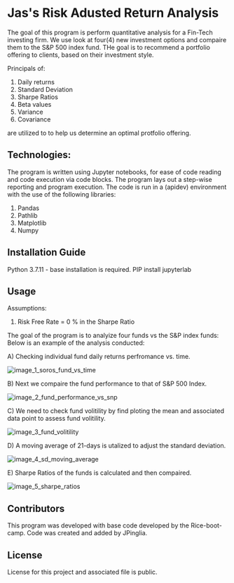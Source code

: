 # Jas's Risk Adusted Return Analysis
The goal of this program is perform quantitative analysis for a Fin-Tech investing firm. We use look at four(4) new investment options and compaire them to the S&P 500 index fund. THe goal is to recommend a portfolio offering to clients, based on their investment style. 

Principals of:
 1) Daily returns
 2) Standard Deviation
 3) Sharpe Ratios
 4) Beta values
 5) Variance 
 6) Covariance 

are utilized to to help us determine an optimal protfolio offering.


## Technologies:

The program is written using Jupyter notebooks, for ease of code reading and code execution via code blocks. The program lays out a step-wise reporting and program execution. The code is run in a (apidev) environment with the use of the following libraries:
  1) Pandas
  2) Pathlib
  3) Matplotlib
  4) Numpy


## Installation Guide

Python 3.7.11 - base installation is required. PIP install jupyterlab


## Usage

Assumptions:

1) Risk Free Rate = 0 % in the Sharpe Ratio

The goal of the program is to analyize four funds vs the S&P index funds: Below is an example of the analysis conducted:

A) Checking individual fund daily returns perfromance vs. time.

![image_1_soros_fund_vs_time](https://user-images.githubusercontent.com/95830866/150721082-496c1532-ad41-4162-81f8-79ec7bf1a74b.PNG)

B) Next we compaire the fund performance to that of S&P 500 Index.

![image_2_fund_performance_vs_snp](https://user-images.githubusercontent.com/95830866/150721278-d4b447a9-c7f8-41d5-9d1b-fd891a6ce06c.PNG)

C) We need to check fund volitility by find ploting the mean and associated data point to assess fund volitility.

![image_3_fund_volitility](https://user-images.githubusercontent.com/95830866/150721350-34570579-a597-49ac-a662-6a752bafd6ab.PNG)

D) A moving average of 21-days is utalized to adjust the standard deviation. 

![image_4_sd_moving_average](https://user-images.githubusercontent.com/95830866/150721427-f1f92462-edfb-402b-8cb9-78fca2363191.PNG)

E) Sharpe Ratios of the funds is calculated and then compaired.

![image_5_sharpe_ratios](https://user-images.githubusercontent.com/95830866/150721467-c714cb89-96a0-4ede-8689-e97c59aec71c.PNG)


## Contributors
This program was developed with base code developed by the Rice-boot-camp. Code was created and added by JPinglia.


## License
License for this project and associated file is public.
